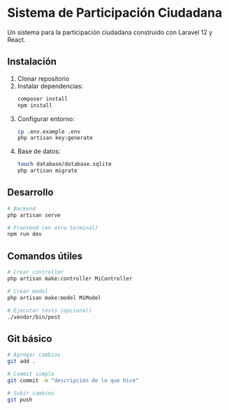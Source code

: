 # Sistema de Participación Ciudadana

Un sistema para la participación ciudadana construido con Laravel 12 y React.

## Instalación

1. Clonar repositorio
2. Instalar dependencias:
   ```bash
   composer install
   npm install
   ```
3. Configurar entorno:
   ```bash
   cp .env.example .env
   php artisan key:generate
   ```
4. Base de datos:
   ```bash
   touch database/database.sqlite
   php artisan migrate
   ```

## Desarrollo

```bash
# Backend
php artisan serve

# Frontend (en otra terminal)
npm run dev
```

## Comandos útiles

```bash
# Crear controller
php artisan make:controller MiController

# Crear model
php artisan make:model MiModel

# Ejecutar tests (opcional)
./vendor/bin/pest
```

## Git básico

```bash
# Agregar cambios
git add .

# Commit simple
git commit -m "descripción de lo que hice"

# Subir cambios
git push
```
